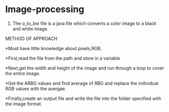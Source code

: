 # Image-processing
1) The o_to_bw file is a java file which converts a color image to a black and white image.

METHOD OF APPROACH


*Must have little knowledge about pixels,RGB.

*First,read the file from the path and store in a variable

*Next,get the width and height of the image and run through a loop to cover the entire image.

*Get the ARBG values and find average of RBG and replace the individual RGB values with the avergae.

*Finally,create an output file and write the file into the folder specified with the image format.
